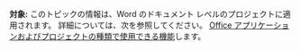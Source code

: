   **対象:** このトピックの情報は、Word のドキュメント レベルのプロジェクトに適用されます。 詳細については、次を参照してください。 [Office アプリケーションおよびプロジェクトの種類で使用できる機能](../../vsto/features-available-by-office-application-and-project-type.md)します。

  